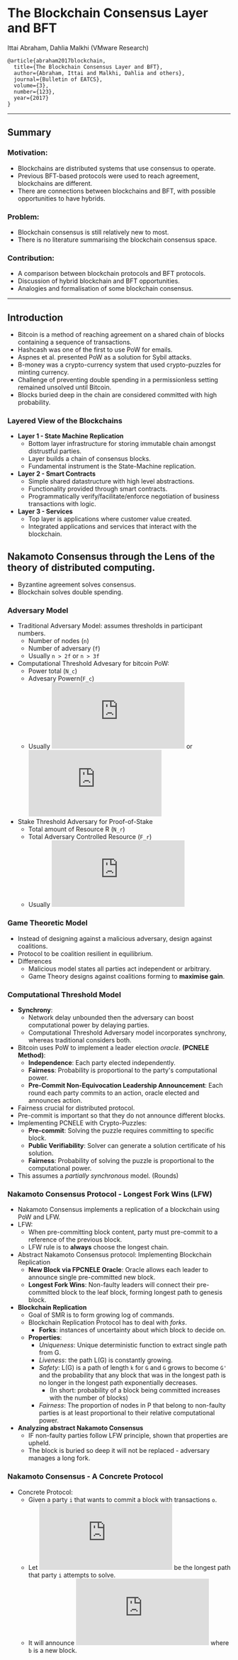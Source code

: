 # The Blockchain Consensus Layer and BFT

Ittai Abraham, Dahlia Malkhi (VMware Research)

```
@article{abraham2017blockchain,
  title={The Blockchain Consensus Layer and BFT},
  author={Abraham, Ittai and Malkhi, Dahlia and others},
  journal={Bulletin of EATCS},
  volume={3},
  number={123},
  year={2017}
}
```

---

## Summary

### Motivation:

- Blockchains are distributed systems that use consensus to operate.
- Previous BFT-based protocols were used to reach agreement, blockchains are different.
- There are connections between blockchains and BFT, with possible opportunities to have hybrids.

### Problem:

- Blockchain consensus is still relatively new to most.
- There is no literature summarising the blockchain consensus space.

### Contribution:

- A comparison between blockchain protocols and BFT protocols.
- Discussion of hybrid blockchain and BFT opportunities.
- Analogies and formalisation of some blockchain consensus.

---

## Introduction

- Bitcoin is a method of reaching agreement on a shared chain of blocks containing a sequence of transactions.
- Hashcash was one of the first to use PoW for emails.
- Aspnes et al. presented PoW as a solution for Sybil attacks.
- B-money was a crypto-currency system that used crypto-puzzles for minting currency.
- Challenge of preventing double spending in a permissionless setting remained unsolved until Bitcoin.
- Blocks buried deep in the chain are considered committed with high probability.

### Layered View of the Blockchains

- **Layer 1 - State Machine Replication**
    - Bottom layer infrastructure for storing immutable chain amongst distrustful parties.
    - Layer builds a chain of consensus blocks.
    - Fundamental instrument is the State-Machine replication.
- **Layer 2 - Smart Contracts**
    - Simple shared datastructure with high level abstractions.
    - Functionality provided through smart contracts.
    - Programmatically verify/facilitate/enforce negotiation of business transactions with logic.
- **Layer 3 - Services**
    - Top layer is applications where customer value created.
    - Integrated applications and services that interact with the blockchain.

## Nakamoto Consensus through the Lens of the theory of distributed computing.

- Byzantine agreement solves consensus.
- Blockchain solves double spending.

### Adversary Model

- Traditional Adversary Model: assumes thresholds in participant numbers.
    - Number of nodes (`n`)
    - Number of adversary (`f`)
    - Usually ``n > 2f`` or ``n > 3f``
- Computational Threshold Advesary for bitcoin PoW:
    - Power total (`N_c`)
    - Advesary Powern(`F_c`)
    - Usually ![``N_c > 2F_c``](https://latex.codecogs.com/gif.latex?N_c%20%3E%202F_c) or ![``N_c > 2(1 + epsilon)F_c``](https://latex.codecogs.com/gif.latex?N_c%20%3E%202%281&plus;%5Cepsilon%29F_c)
- Stake Threshold Adversary for Proof-of-Stake
    - Total amount of Resource R (`N_r`)
    - Total Adversary Controlled Resource (`F_r`)
    - Usually ![``N_r > 3F_r``](https://latex.codecogs.com/gif.latex?N_r%20%3E%203F_r)

### Game Theoretic Model

- Instead of designing against a malicious adversary, design against coalitions.
- Protocol to be coalition resilient in equilibrium.
- Differences
    - Malicious model states all parties act independent or arbitrary.
    - Game Theory designs against coalitions forming to **maximise gain**.
### Computational Threshold Model

- **Synchrony**:
    - Network delay unbounded then the adversary can boost computational power by delaying parties.
    - Computational Threshold Adversary model incorporates synchrony, whereas traditional considers both.
- Bitcoin uses PoW to implement a leader election *oracle*. **(PCNELE Method)**:
    - **Independence**: Each party elected independently.
    - **Fairness**: Probability is proportional to the party's computational power.
    - **Pre-Commit Non-Equivocation Leadership Announcement**: Each round each party commits to an action, oracle elected and announces action.
- Fairness crucial for distributed protocol.
- Pre-commit is important so that they do not announce different blocks.
- Implementing PCNELE with Crypto-Puzzles:
    - **Pre-commit**: Solving the puzzle requires committing to specific block.
    - **Public Verifiability**: Solver can generate a solution certificate of his solution.
    - **Fairness**: Probability of solving the puzzle is proportional to the computational power.
- This assumes a *partially synchronous* model. (Rounds)

### Nakamoto Consensus Protocol - Longest Fork Wins (LFW)

- Nakamoto Consensus implements a replication of a blockchain using PoW and LFW.
- LFW:
    - When pre-committing block content, party must pre-commit to a reference of the previous block.
    - LFW rule is to **always** choose the longest chain.
- Abstract Nakamoto Consensus protocol: Implementing Blockchain Replication
    - **New Block via FPCNELE Oracle**: Oracle allows each leader to announce single pre-committed new block.
    - **Longest Fork Wins**: Non-faulty leaders will connect their pre-committed block to the leaf block, forming longest path to genesis block.
- **Blockchain Replication**
    - Goal of SMR is to form growing log of commands.
    - Blockchain Replication Protocol has to deal with *forks*.
        - **Forks**: instances of uncertainty about which block to decide on.
    - **Properties**:
        - *Uniqueness*: Unique deterministic function to extract single path from G.
        - *Liveness*: the path L(G) is constantly growing.
        - *Safety*: L(G) is a path of length `k` for `G` and `G` grows to become `G'` and the probability that any block that was in the longest path is no longer in the longest path exponentially decreases.
            - (In short: probability of a block being committed increases with the number of blocks)
        - *Fairness*: The proportion of nodes in P that belong to non-faulty parties is at least proportional to their relative computational power.
- **Analyzing abstract Nakamoto Consensus**
    - IF non-faulty parties follow LFW principle, shown that properties are upheld.
    - The block is buried so deep it will not be replaced - adversary manages a long fork.

### Nakamoto Consensus - A Concrete Protocol

- Concrete Protocol:
    - Given a party `i` that wants to commit a block with transactions `o`.
    - Let ![``P = a_1,...,a_k``](https://latex.codecogs.com/gif.latex?P%20%3D%20a_1%2C%20...%20%2C%20a_k) be the longest path that party `i` attempts to solve.
    - It will announce ![``a_k <-- b``](https://latex.codecogs.com/gif.latex?a_k%20%5Cleftarrow%20b) where `b` is a new block.
